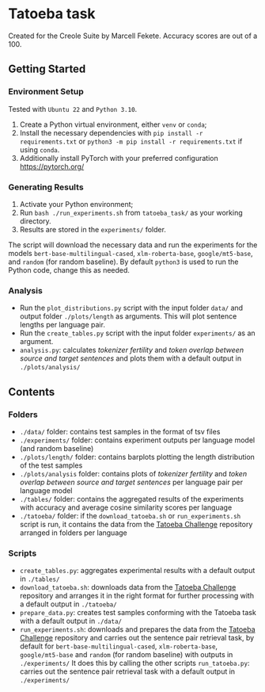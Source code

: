 # Tatoeba task
Created for the Creole Suite by Marcell Fekete. Accuracy scores are out of a 100.


## Getting Started

### Environment Setup
Tested with `Ubuntu 22` and `Python 3.10`.

1. Create a Python virtual environment, either `venv` or `conda`;
2. Install the necessary dependencies with `pip install -r requirements.txt` or `python3 -m pip install -r requirements.txt` if using `conda`.
3. Additionally install PyTorch with your preferred configuration https://pytorch.org/

### Generating Results
1. Activate your Python environment;
2. Run `bash ./run_experiments.sh` from `tatoeba_task/` as your working directory.
3. Results are stored in the `experiments/` folder.

The script will download the necessary data and run the experiments for the models `bert-base-multilingual-cased`, `xlm-roberta-base`, `google/mt5-base`, and `random` (for random baseline). By default `python3` is used to run the Python code, change this as needed.

### Analysis
* Run the `plot_distributions.py` script with the input folder `data/` and output folder `./plots/length` as arguments. This will plot sentence lengths per language pair.
* Run the `create_tables.py` script with the input folder `experiments/` as an argument.
* `analysis.py`: calculates _tokenizer fertility_ and _token overlap between source and target sentences_ and plots them with a default output in `./plots/analysis/`

## Contents

### Folders
- `./data/` folder: contains test samples in the format of tsv files
- `./experiments/` folder: contains experiment outputs per language model (and random baseline)
- `./plots/length/` folder: contains barplots plotting the length distribution of the test samples
- `./plots/analysis` folder: contains plots of _tokenizer fertility_ and _token overlap between source and target sentences_ per language pair per language model  
- `./tables/` folder: contains the aggregated results of the experiments with accuracy and average cosine similarity scores per language
- `./tatoeba/` folder: if the `download_tatoeba.sh` or `run_experiments.sh` script is run, it contains the data from the [Tatoeba Challenge](https://github.com/Helsinki-NLP/Tatoeba-Challenge/blob/master/data/README.md) repository arranged in folders per language

### Scripts
- `create_tables.py`: aggregates experimental results with a default output in `./tables/`
- `download_tatoeba.sh`: downloads data from the [Tatoeba Challenge](https://github.com/Helsinki-NLP/Tatoeba-Challenge/blob/master/data/README.md) repository and arranges it in the right format for further processing with a default output in `./tatoeba/`
- `prepare_data.py`: creates test samples conforming with the Tatoeba task with a default output in `./data/`
- `run_experiments.sh`: downloads and prepares the data from the [Tatoeba Challenge](https://github.com/Helsinki-NLP/Tatoeba-Challenge/blob/master/data/README.md) repository and carries out the sentence pair retrieval task, by default for `bert-base-multilingual-cased`, `xlm-roberta-base`, `google/mt5-base` and `random` (for random baseline) with outputs in `./experiments/`
It does this by calling the other scripts `run_tatoeba.py`: carries out the sentence pair retrieval task with a default output in `./experiments/`